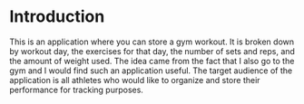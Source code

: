 # Introduction
This is an application where you can store a gym workout. It is broken down by workout day, the exercises for that day, the number of sets and reps, and the amount of weight used. The idea came from the fact that I also go to the gym and I would find such an application useful. The target audience of the application is all athletes who would like to organize and store their performance for tracking purposes.
